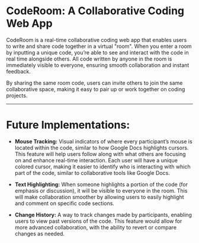 # CodeRoom: A Collaborative Coding Web App

CodeRoom is a real-time collaborative coding web app that enables users to write and share code together in a virtual "room". When you enter a room by inputting a unique code, you’re able to see and interact with the code in real time alongside others. All code written by anyone in the room is immediately visible to everyone, ensuring smooth collaboration and instant feedback.

By sharing the same room code, users can invite others to join the same collaborative space, making it easy to pair up or work together on coding projects.

---

# Future Implementations:

- **Mouse Tracking:** Visual indicators of where every participant’s mouse is located within the code, similar to how Google Docs highlights cursors. This feature will help users follow along with what others are focusing on and enhance real-time interaction. Each user will have a unique colored cursor, making it easier to identify who is interacting with which part of the code, similar to collaborative tools like Google Docs.

- **Text Highlighting:** When someone highlights a portion of the code (for emphasis or discussion), it will be visible to everyone in the room. This will make collaboration smoother by allowing users to easily highlight and comment on specific code sections.

- **Change History:** A way to track changes made by participants, enabling users to view past versions of the code. This feature would allow for more advanced collaboration, with the ability to revert or compare changes as needed.
